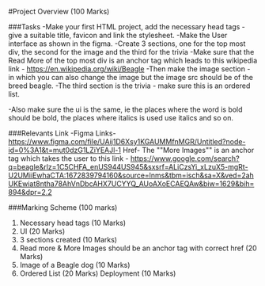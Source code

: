 #Project Overview (100 Marks)

###Tasks
-Make your first HTML project, add the necessary head tags - give a suitable title, favicon and link the stylesheet.
-Make the User interface as shown in the figma.
-Create 3 sections, one for the top most div, the second for the image and the third for the trivia
-Make sure that the Read More of the top most div is an anchor tag which leads to this wikipedia 
link - https://en.wikipedia.org/wiki/Beagle
-Then make the image section - in which you can also change the image but the image src should be of the breed beagle.
-The third section is the trivia - make sure this is an ordered list.

-Also make sure the ui is the same, ie the places where the word is bold should be bold, the places where italics is used use italics and so on.

###Relevants Link
-Figma Links- https://www.figma.com/file/UAij1D6Xsy1KGAUMMfnMGR/Untitled?node-id=0%3A1&t=mut0dzG1LZiYEAJl-1
Href- The ""More Images"" is an anchor tag which takes the user to this link - https://www.google.com/search?q=beagle&rlz=1C5CHFA_enUS944US945&sxsrf=ALiCzsYi_xLzuX5-mgRt-U2UMiiEwhaCTA:1672839794160&source=lnms&tbm=isch&sa=X&ved=2ahUKEwiat8ntha78AhVnDbcAHX7UCYYQ_AUoAXoECAEQAw&biw=1629&bih=894&dpr=2.2

###Marking Scheme (100 marks)	
1. Necessary head tags (10 Marks)
1. UI (20 Marks)
1. 3 sections created (10 Marks)
1. Read more & More Images should be an anchor tag with correct href (20 Marks)
1. Image of a Beagle dog (10 Marks)
1. Ordered List (20 Marks)
Deployment (10 Marks)
